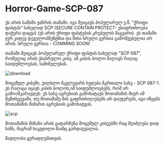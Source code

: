 # Horror-Game-SCP-087
ეს არის საშიში ჟანრის თამაში. იგი შეიცავს პოპულარულ ე.წ. "ქრიფი ფასტას" სახელად  SCP (SECURE CONTAIN PROTECT- უსაფრთხოება  დაჭერა დაცვა) (ეს არის ქრიფი ფასტების კრებულის მაგვარი). ეს თამაში ჯერ კიდევ დეველოპმენტშია და მისი სრული ვერსია გამოშვებულია არ არის. სრული ვერსია - COMMING SOON!


თამაში შეიცავს პოპულარულ ქრიფი ფასტას სახელად "SCP 087", რომელიც არის უსასრულო კიბე. ამ კიბის ბოლო მალავს რაღაც საიდუმლოებას, საშინელებას.

![download](https://user-images.githubusercontent.com/129001713/227798534-70281e85-e7ad-481e-a48e-ba74c06b65f0.jpg)


მოცემულ კიბეში, უიღბლო მკვლევარს ხვდება მკრთალი სახე - SCP 087-1. ეს რაღაცა იცავს კიბის ბოლოს,იმ საიდუმლოებებს, რომ არ გამოაშკარავდეს. ეს სახე აგრესიას გამოხატავს მოთამაშის მიერ იმ შემთხვევაში, თუ მოთამაშე მის გაფრთხილებებს არ დაუჯერებს, იგი იწყებს მოთამაშის მიმართ აგრესიის გამოხატვას. 

![scp](https://user-images.githubusercontent.com/129001713/227798494-7e36caee-2c48-45a0-820c-f58eaef75400.jpg)


მოთამაშის მიზანი არის გადარჩენა მოცემულ კიბეებში რაც შეიძლება დიდ ხანს, მაგრამ სიკვდილი მაინც გარდაუვალია.

მადლობა ყურადღებსთვის.
